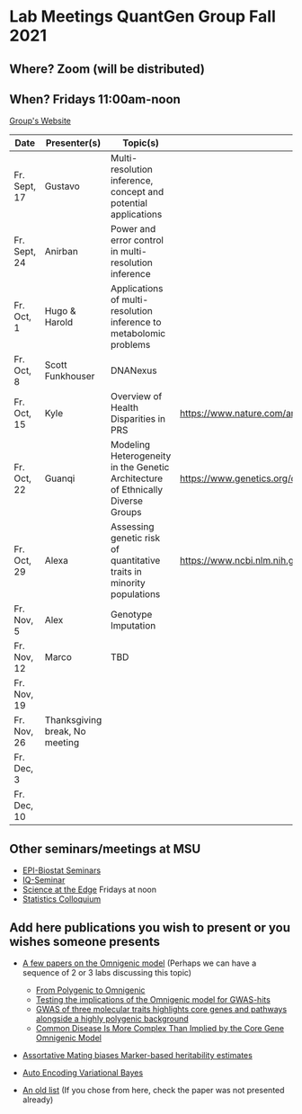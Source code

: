 # Lab Meetings QuantGen Group Fall 2021

## Where? Zoom (will be distributed)

## When? Fridays 11:00am-noon

[Group's Website](http://quantgen.github.io/)

| Date             | Presenter(s)     |  Topic(s)        |  Materials    |
| ---------------  | ---------------- | ---------------- | ------------- |
|   Fr. Sept, 17   | Gustavo                 |   Multi-resolution inference, concept and potential applications            |               |
|   Fr. Sept, 24   | Anirban                 | Power and error control in multi-resolution inference                 |               |
|   Fr. Oct,  1  | Hugo & Harold                | Applications of multi-resolution inference to metabolomic problems                 |               |
|   Fr. Oct,  8    |  Scott Funkhouser| DNANexus         |               |
|   Fr. Oct,  15   |      Kyle       |       Overview of Health Disparities in PRS        |        https://www.nature.com/articles/s41588-019-0379-x.pdf       |
|   Fr. Oct,  22   |      Guanqi      |       Modeling Heterogeneity in the Genetic Architecture of Ethnically Diverse Groups        |  https://www.genetics.org/content/211/4/1395             |
|   Fr. Oct,  29   |      Alexa          |  Assessing genetic risk of quantitative traits in minority populations       |        https://www.ncbi.nlm.nih.gov/pmc/articles/PMC5544393/pdf/main.pdf       |
|   Fr. Nov,   5   |   Alex   |   Genotype Imputation   |  |
|   Fr. Nov,  12   |   Marco          |   TBD            |               |
|   Fr. Nov,  19   |         |           |               |
|   Fr. Nov,  26   |     Thanksgiving break, No meeting                  |
|  Fr. Dec,    3   |                  |                  |               |
|  Fr. Dec,   10   |                  |                  |               |

## Other seminars/meetings at MSU

 - [EPI-Biostat Seminars](https://www.epi.msu.edu/deptinformation/seminars/)
 - [IQ-Seminar](https://iq.msu.edu/upcoming-events/) 
 - [Science at the Edge](https://bmb.natsci.msu.edu/research/seminars/science-at-the-edge-fall-2021-seminar-series/ ) Fridays at noon
 - [Statistics Colloquium](https://stt.natsci.msu.edu/events/archived-colloquia/)


## Add here publications you wish to present or you wishes someone presents



 - [A few papers on the Omnigenic model](#omnigenic) 
 (Perhaps we can have a sequence of 2 or 3 labs discussing this topic)
    + [From Polygenic to Omnigenic](https://www.cell.com/cell/fulltext/S0092-8674(17)30629-3?_returnURL=https%3A%2F%2Flinkinghub.elsevier.com%2Fretrieve%2Fpii%2FS0092867417306293%3Fshowall%3Dtrue)
    + [Testing the implications of the Omnigenic model for GWAS-hits](https://www.cell.com/current-biology/pdf/S0960-9822(20)31873-X.pdf)
    + [GWAS of three molecular traits highlights core genes and pathways alongside a highly polygenic background](https://elifesciences.org/articles/58615)
    + [Common Disease Is More Complex Than Implied by the Core Gene Omnigenic Model](https://pubmed.ncbi.nlm.nih.gov/29906445/)

- [Assortative Mating biases Marker-based heritability estimates](https://www.biorxiv.org/content/10.1101/2021.03.18.436091v1)

- [Auto Encoding Variational Bayes](https://arxiv.org/abs/1312.6114)

- [An old list](https://github.com/QuantGen/lab-fall-2020#publications-that-may-be-of-interest) (If you chose from here, check the paper was not presented already)
